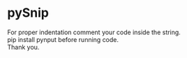 # pySnip
For proper indentation comment your code inside the string.<br>
pip install pynput before running code.<br>
Thank you.
